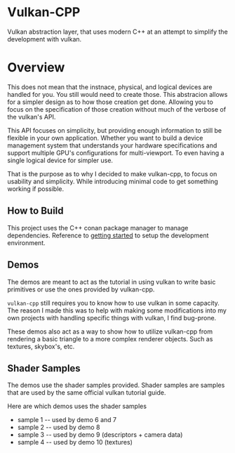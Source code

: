 # Vulkan-CPP

Vulkan abstraction layer, that uses modern C++ at an attempt to simplify the development with vulkan.

# Overview

This does not mean that the instnace, physical, and logical devices are handled for you. You still would need to create those. This abstracion allows for a simpler design as to how those creation get done. Allowing you to focus on the specification of those creation without much of the verbose of the vulkan's API.

This API focuses on simplicity, but providing enough information to still be flexible in your own application. Whether you want to build a device management system that understands your hardware specifications and support multiple GPU's configurations for multi-viewport. To even having a single logical device for simpler use.

That is the purpose as to why I decided to make vulkan-cpp, to focus on usability and simplicity. While introducing minimal code to get something working if possible.

## How to Build

This project uses the C++ conan package manager to manage dependencies. Reference to [getting started](https://engine3d-dev.github.io/0.1/getting_started) to setup the development environment.

## Demos

The demos are meant to act as the tutorial in using vulkan to write basic primitives or use the ones provided by vulkan-cpp.

`vulkan-cpp` still requires you to know how to use vulkan in some capacity. The reason I made this was to help with making some modifications into my own projects with handling specific things with vulkan, I find bug-prone.

These demos also act as a way to show how to utilize vulkan-cpp from rendering a basic triangle to a more complex renderer objects. Such as textures, skybox's, etc.

## Shader Samples

The demos use the shader samples provided. Shader samples are samples that are used by the same official vulkan tutorial guide.

Here are which demos uses the shader samples

* sample 1 -- used by demo 6 and 7
* sample 2 -- used by demo 8
* sample 3 -- used by demo 9 (descriptors + camera data)
* sample 4 -- used by demo 10 (textures)
